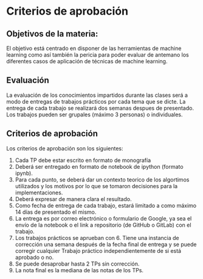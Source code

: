 # Criterios de aprobación

## Objetivos de la materia:

El objetivo está centrado en disponer de las herramientas de machine learning como así también la pericia para poder evaluar de antemano los diferentes casos de aplicación de técnicas de machine learning. 

## Evaluación

La evaluación de los conocimientos impartidos durante las clases será a modo de entregas de trabajos prácticos por cada tema que se dicte. La entrega de cada trabajo se realizará dos semanas despues de presentado. Los trabajos pueden ser grupales (máximo 3 personas) o individuales.

## Criterios de aprobación

Los criterios de aprobación son los siguientes:

1. Cada TP debe estar escrito en formato de monografía
2. Deberá ser entregado en formato de notebook de ipython (formato ipynb).
3. Para cada punto, se deberá dar un contexto teorico de los algortimos utilizados y los motivos por lo que se tomaron decisiones para la implementaciones.
4. Deberá expresar de manera clara el resultado.
5. Como fecha de entrega de cada trabajo, estará limitado a como máximo 14 días de presentado el mismo.
6. La entrega es por correo electrónico o formulario de Google, ya sea el envío de la notebook o el link a repositorio (de GitHub o GitLab) con el trabajo. 
7. Los trabajos prácticos se aprueban con 6. Tiene una instancia de corrección una semana después de la fecha final de entrega y se puede corregir cualquier Trabajo práctico independientemente de si está aprobado o no.
8. Se puede desaprobar hasta 2 TPs sin corrección.
9. La nota final es la mediana de las notas de los TPs.
